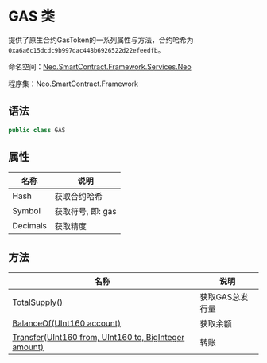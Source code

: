 # GAS 类

提供了原生合约GasToken的一系列属性与方法，合约哈希为`0xa6a6c15dcdc9b997dac448b6926522d22efeedfb`。

命名空间：[Neo.SmartContract.Framework.Services.Neo](../neo.md)

程序集：Neo.SmartContract.Framework

## 语法

```c#
public class GAS
```

## 属性

| 名称              | 说明                                                         |
| ----------------- | ------------------------------------------------------------ |
| Hash              | 获取合约哈希                                            |
| Symbol           | 获取符号, 即: gas                                           |
| Decimals          | 获取精度                                   |

## 方法

| 名称                                                         | 说明                                                         |
| ------------------------------------------------------------ | ------------------------------------------------------------ |
| [TotalSupply()](Gas/TotalSupply.md)          | 获取GAS总发行量                                     |
| [BalanceOf(UInt160 account)](Gas/BalanceOf.md)             | 获取余额                                       |
| [Transfer(UInt160 from, UInt160 to, BigInteger amount)](Gas/Transfer.md) | 转账                                     |